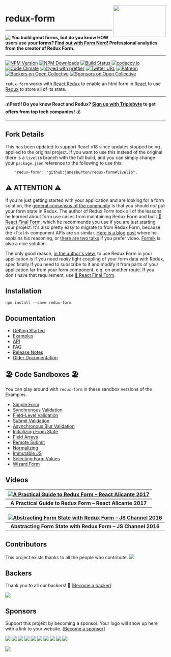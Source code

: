 [<img src="https://raw.githubusercontent.com/redux-form/redux-form/master/logo.png" align="right" class="logo" height="100" width="165"/>](https://redux-form.com/)

# redux-form

---

[<img src="form-nerd-logo.png" align="left"/>](https://formnerd.co/redux-form-readme) **You build great forms, but do you know HOW users use your forms? [Find out with Form Nerd!](https://formnerd.co/redux-form-readme) Professional analytics from the creator of Redux Form.**

---

[![NPM Version](https://img.shields.io/npm/v/redux-form.svg?style=flat)](https://www.npmjs.com/package/redux-form)
[![NPM Downloads](https://img.shields.io/npm/dm/redux-form.svg?style=flat)](https://npmcharts.com/compare/redux-form?minimal=true)
[![Build Status](https://img.shields.io/travis/redux-form/redux-form/v6.svg?style=flat)](https://travis-ci.com/redux-form/redux-form)
[![codecov.io](https://codecov.io/gh/redux-form/redux-form/branch/master/graph/badge.svg)](https://codecov.io/gh/redux-form/redux-form)
[![Code Climate](https://codeclimate.com/github/redux-form/redux-form/badges/gpa.svg)](https://codeclimate.com/github/redux-form/redux-form)
[![styled with prettier](https://img.shields.io/badge/styled_with-prettier-ff69b4.svg)](https://github.com/prettier/prettier)
[![Twitter URL](https://img.shields.io/twitter/url/https/github.com/redux-form/redux-form.svg?style=social)](https://twitter.com/intent/tweet?text=With%20@ReduxForm,%20I%20can%20keep%20all%20my%20form%20state%20in%20Redux!%20Thanks,%20@erikras!)
[![Patreon](https://img.shields.io/badge/patreon-support%20the%20author-blue.svg)](https://www.patreon.com/erikras)
[![Backers on Open Collective](https://opencollective.com/redux-form/backers/badge.svg)](#backers)
[![Sponsors on Open Collective](https://opencollective.com/redux-form/sponsors/badge.svg)](#sponsors)

`redux-form` works with [React Redux](https://github.com/reactjs/react-redux) to
enable an html form in [React](https://github.com/facebook/react) to use
[Redux](https://github.com/reactjs/redux) to store all of its state.

---

💰**Psst!! Do you know React and Redux? [Sign up with Triplebyte](https://triplebyte.com/a/V6j0KPS/rf) to get offers from top tech companies!** 💰

---

## Fork Details

This has been updated to support React v18 since updates stopped being applied to the original project. If you want to use this instead of the original there is a `livelib` branch with the full build, and you can simply change your `package.json` reference to the following to use this:

```
	"redux-form": "github:jamesburton/redux-form#livelib",
```

## ⚠️ ATTENTION ⚠️

If you're just getting started with your application and are looking for a form solution, the [general consensus of the community](https://twitter.com/acemarke/status/1124771065115185152) is that you should _not_ put your form state in Redux. The author of Redux Form took all of the lessons he learned about form use cases from maintaining Redux Form and built [🏁 React Final Form](https://github.com/final-form/react-final-form#-react-final-form), which he recommends you use if you are just starting your project. It's also pretty easy to migrate to from Redux Form, because the `<Field>` component APIs are so similar. [Here is a blog post](https://codeburst.io/final-form-the-road-to-the-checkered-flag-cd9b75c25fe) where he explains his reasoning, or [there are two talks](https://github.com/final-form/react-final-form#videos) if you prefer video. [Formik](https://jaredpalmer.com/formik/) is also a nice solution.

The only good reason, [in the author's view](https://twitter.com/erikras/status/1035082880341483520), to use Redux Form in your application is if you need _really_ tight coupling of your form data with Redux, specifically if you need to subscribe to it and modify it from parts of your application far from your form component, e.g. on another route. If you don't have that requirement, use [🏁 React Final Form](https://github.com/final-form/react-final-form#-react-final-form).

## Installation

`npm install --save redux-form`

## Documentation

- [Getting Started](https://redux-form.com/8.2.2/docs/GettingStarted.md/)
- [Examples](https://redux-form.com/8.2.2/examples/)
- [API](https://redux-form.com/8.2.2/docs/api/)
- [FAQ](https://redux-form.com/8.2.2/docs/faq/)
- [Release Notes](https://github.com/redux-form/redux-form/releases)
- [Older Documentation](https://redux-form.com/8.2.2/docs/DocumentationVersions.md/)

## 🏖 Code Sandboxes 🏖

You can play around with `redux-form` in these sandbox versions of the Examples.

- [Simple Form](https://codesandbox.io/s/mZRjw05yp)
- [Synchronous Validation](https://codesandbox.io/s/pQj03w7Y6)
- [Field-Level Validation](https://codesandbox.io/s/PNQYw1kVy)
- [Submit Validation](https://codesandbox.io/s/XoA5vXDgA)
- [Asynchronous Blur Validation](https://codesandbox.io/s/nKlYo387)
- [Initializing From State](https://codesandbox.io/s/MQnD536Km)
- [Field Arrays](https://codesandbox.io/s/Ww4QG1Wx)
- [Remote Submit](https://codesandbox.io/s/ElYvJR21K)
- [Normalizing](https://codesandbox.io/s/L8KWERjDw)
- [Immutable JS](https://codesandbox.io/s/ZVGJQBJMw)
- [Selecting Form Values](https://codesandbox.io/s/gJOBWZMRZ)
- [Wizard Form](https://codesandbox.io/s/0Qzz3843)

## Videos

| [![A Practical Guide to Redux Form – React Alicante 2017](docs/ReactAlicante2017.gif)](https://youtu.be/ey7H8h4ERHg) |
| :------------------------------------------------------------------------------------------------------------------: |
|                              **A Practical Guide to Redux Form – React Alicante 2017**                               |

| [![Abstracting Form State with Redux Form – JS Channel 2016](docs/JSChannel2016.gif)](https://youtu.be/eDTi7lYR1VU) |
| :-----------------------------------------------------------------------------------------------------------------: |
|                            **Abstracting Form State with Redux Form – JS Channel 2016**                             |

## Contributors

This project exists thanks to all the people who contribute.
<a href="https://github.com/redux-form/redux-form/graphs/contributors"><img src="https://opencollective.com/redux-form/contributors.svg?width=890&button=false" /></a>

## Backers

Thank you to all our backers! 🙏 [[Become a backer](https://opencollective.com/redux-form#backer)]

<a href="https://opencollective.com/redux-form#backers" target="_blank"><img src="https://opencollective.com/redux-form/backers.svg?width=890"></a>

## Sponsors

Support this project by becoming a sponsor. Your logo will show up here with a link to your website. [[Become a sponsor](https://opencollective.com/redux-form#sponsor)]

<a href="https://opencollective.com/redux-form/sponsor/0/website" target="_blank"><img src="https://opencollective.com/redux-form/sponsor/0/avatar.svg"></a>
<a href="https://opencollective.com/redux-form/sponsor/1/website" target="_blank"><img src="https://opencollective.com/redux-form/sponsor/1/avatar.svg"></a>
<a href="https://opencollective.com/redux-form/sponsor/2/website" target="_blank"><img src="https://opencollective.com/redux-form/sponsor/2/avatar.svg"></a>
<a href="https://opencollective.com/redux-form/sponsor/3/website" target="_blank"><img src="https://opencollective.com/redux-form/sponsor/3/avatar.svg"></a>
<a href="https://opencollective.com/redux-form/sponsor/4/website" target="_blank"><img src="https://opencollective.com/redux-form/sponsor/4/avatar.svg"></a>
<a href="https://opencollective.com/redux-form/sponsor/5/website" target="_blank"><img src="https://opencollective.com/redux-form/sponsor/5/avatar.svg"></a>
<a href="https://opencollective.com/redux-form/sponsor/6/website" target="_blank"><img src="https://opencollective.com/redux-form/sponsor/6/avatar.svg"></a>
<a href="https://opencollective.com/redux-form/sponsor/7/website" target="_blank"><img src="https://opencollective.com/redux-form/sponsor/7/avatar.svg"></a>
<a href="https://opencollective.com/redux-form/sponsor/8/website" target="_blank"><img src="https://opencollective.com/redux-form/sponsor/8/avatar.svg"></a>
<a href="https://opencollective.com/redux-form/sponsor/9/website" target="_blank"><img src="https://opencollective.com/redux-form/sponsor/9/avatar.svg"></a>

<img src="https://static.scarf.sh/a.png?x-pxid=e5d6d8d5-b770-4097-a65e-8daa6251800f" />
